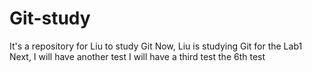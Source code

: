# Git-study
It's a repository for Liu to study Git
Now, Liu is studying Git for the Lab1
Next, I will have another test
I will have a third test
the 6th test
